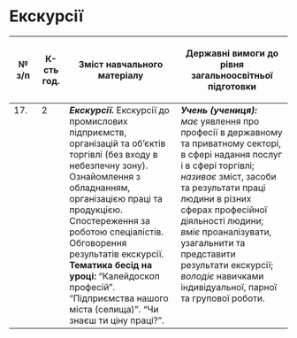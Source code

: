  # Екскурсії

<table>
<thead>
  <tr>
    <th width="10%" align="center"><p>№ з/п</p></td>
    <th width="10%" align="center"><p>К-сть год.</p></td>
    <th width="40%" align="center"><p>Зміст навчального матеріалу</p></td>
    <th width="60%" align="center"><p>Державні вимоги до рівня загальноосвітньої підготовки</p></td>
  </tr>
</thead>
<tbody>
  <tr>
    <td width="10%" style="vertical-align:top !important;">
17.</td>
    <td width="10%" style="vertical-align:top !important;">
2</td>
    <td width="40%" style="vertical-align:top !important;">
<b><i>Екскурсії.</i></b>  Екскурсії до промислових підприємств, організацій та об’єктів торгівлі (без входу в небезпечну зону). Ознайомлення з обладнанням, організацією праці та  продукцією. Спостереження за роботою спеціалістів. Обговорення результатів екскурсії. <br>
<b>Тематика бесід на уроці:</b> “Калейдоскоп професій”. “Підприємства нашого міста (селища)”. “Чи знаєш ти ціну праці?”.</td>
    <td width="60%" style="vertical-align:top !important;">
<i><b>Учень (учениця):</b></i><br>
<i>має</i> уявлення про професії в  державному та приватному секторі, в сфері надання послуг і в сфері торгівлі; <br>
<i>називає</i> зміст, засоби та результати праці людини в різних сферах професійної діяльності людини;<br>
<i>вміє</i> проаналізувати, узагальнити та представити результати екскурсії;<br>
<i>володіє</i> навичками індивідуальної, парної та групової роботи.<br>
</td>
  </tr>
</tbody>
</table>